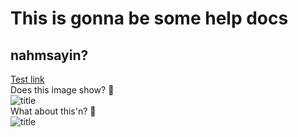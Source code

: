 # This is gonna be some help docs
## nahmsayin?
[Test link]()  
Does this image show? 🤔  
![title](/favicon.ico)  
What about this'n? 🤔  
![title](../favicon.ico)  